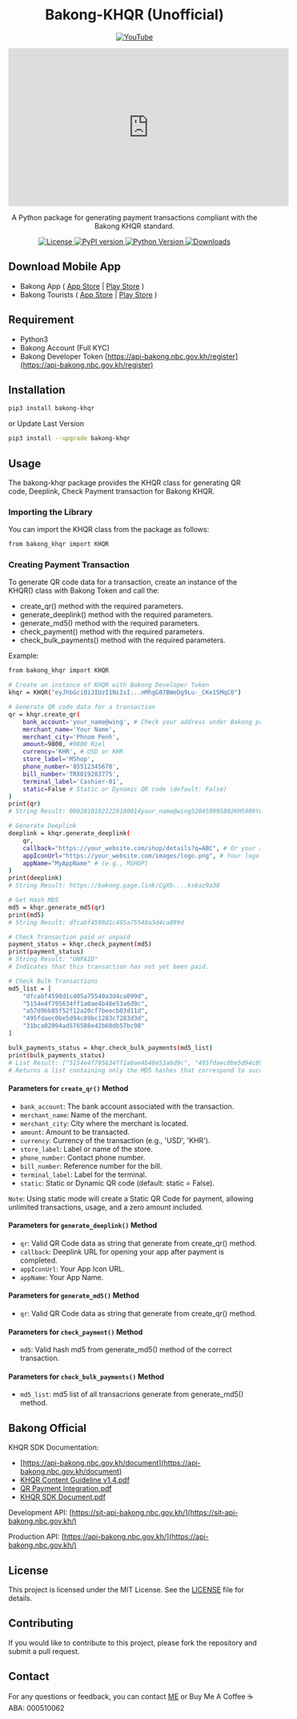 <h1 align="center"> Bakong-KHQR (Unofficial) </h1>

<p align="center">
<a href="https://www.youtube.com/watch?v=qGjQZ6V393c" target="_blank" >
        <img src="https://img.youtube.com/vi/qGjQZ6V393c/0.jpg" alt="YouTube">
    </a>
</p>

<iframe width="560" height="315" src="https://www.youtube.com/embed/qGjQZ6V393c?si=ojMU3MPkyfue9hyt" title="YouTube video player" frameborder="0" allow="accelerometer; autoplay; clipboard-write; encrypted-media; gyroscope; picture-in-picture; web-share" referrerpolicy="strict-origin-when-cross-origin" allowfullscreen></iframe>

<p align="center">
A Python package for generating payment transactions compliant with the Bakong KHQR standard.
</p>

<p align="center">
    <a href="https://opensource.org/licenses/MIT" target="_blank" >
        <img src="https://img.shields.io/badge/license-MIT-blue.svg" alt="License">
    </a>
    <a href="https://pypi.org/project/bakong-khqr/" target="_blank" >
        <img src="https://img.shields.io/pypi/v/bakong-khqr?color=%2334D058&label=pypi%20package" alt="PyPI version">
    </a>
    <a href="https://pypi.org/project/bakong-khqr/" target="_blank" >
        <img src="https://img.shields.io/pypi/pyversions/bakong-khqr.svg" alt="Python Version">
    </a>
    <a href="https://pepy.tech/projects/bakong-khqr" target="_blank" >
        <img src="https://static.pepy.tech/badge/bakong-khqr" alt="Downloads">
</a>
</p>

## Download Mobile App

- Bakong App ( [App Store](https://apps.apple.com/kh/app/bakong/id1440829141) | [Play Store](https://play.google.com/store/apps/details?id=jp.co.soramitsu.bakong) )
- Bakong Tourists ( [App Store](https://apps.apple.com/kh/app/bakong-tourists/id6471774666) | [Play Store](https://play.google.com/store/apps/details?id=kh.gov.nbc.bakong.tourist) )

## Requirement

- Python3
- Bakong Account (Full KYC)
- Bakong Developer Token [https://api-bakong.nbc.gov.kh/register](https://api-bakong.nbc.gov.kh/register)

## Installation

```bash
pip3 install bakong-khqr
```

or Update Last Version

```bash
pip3 install --upgrade bakong-khqr
```

## Usage

The bakong-khqr package provides the KHQR class for generating QR code, Deeplink, Check Payment transaction for Bakong KHQR.

### Importing the Library

You can import the KHQR class from the package as follows:

```bash
from bakong_khqr import KHQR
```

### Creating Payment Transaction

To generate QR code data for a transaction, create an instance of the KHQR() class with Bakong Token and call the:

- create_qr() method with the required parameters.
- generate_deeplink() method with the required parameters.
- generate_md5() method with the required parameters.
- check_payment() method with the required parameters.
- check_bulk_payments() method with the required parameters.

Example:

```bash
from bakong_khqr import KHQR

# Create an instance of KHQR with Bakong Developer Token
khqr = KHQR("eyJhbGciOiJIUzI1NiIsI...nMhgG87BWeDg9Lu-_CKe1SMqC0")

# Generate QR code data for a transaction
qr = khqr.create_qr(
    bank_account='your_name@wing', # Check your address under Bakong profile (Mobile App)
    merchant_name='Your Name',
    merchant_city='Phnom Penh',
    amount=9800, #9800 Riel
    currency='KHR', # USD or KHR
    store_label='MShop',
    phone_number='85512345678',
    bill_number='TRX019283775',
    terminal_label='Cashier-01',
    static=False # Static or Dynamic QR code (default: False)
)
print(qr)
# String Result: 00020101021229180014your_name@wing520459995802KH5909Your Name6010Phnom Penh991700131724927295157541100000009800530311662610112TRX0192837750211855123456780305MShop0717Buy 1A_Level_Book63041087

# Generate Deeplink
deeplink = khqr.generate_deeplink(
    qr,
    callback="https://your_website.com/shop/details?q=ABC", # Or your app's custom scheme (e.g., mshop://purchase/39482)
    appIconUrl="https://your_website.com/images/logo.png", # Your logo image .png or .svg
    appName="MyAppName" # (e.g., MSHOP)
)
print(deeplink)
# String Result: https://bakong.page.link/CgXb....ks6az9a38

# Get Hash MD5
md5 = khqr.generate_md5(qr)
print(md5)
# String Result: dfcabf4598d1c405a75540a3d4ca099d

# Check Transaction paid or unpaid
payment_status = khqr.check_payment(md5)
print(payment_status)
# String Result: "UNPAID"
# Indicates that this transaction has not yet been paid.

# Check Bulk Transactions
md5_list = [
    "dfcabf4598d1c405a75540a3d4ca099d", 
    "5154e4f795634ff1a0ae4b48e53a6d9c",
    "a57d9bb85f52f12a20cf7beecb03d11d",
    "495fdaec0be5d94c89bc1283c7283d3d",
    "31bca02094ad576588e42b60db57bc98"
]

bulk_payments_status = khqr.check_bulk_payments(md5_list)
print(bulk_payments_status)
# List Result: ["5154e4f795634ff1a0ae4b48e53a6d9c", "495fdaec0be5d94c89bc1283c7283d3d"]
# Returns a list containing only the MD5 hashes that correspond to successful (paid) transactions.

```

#### Parameters for `create_qr()` Method

- `bank_account`: The bank account associated with the transaction.
- `merchant_name`: Name of the merchant.
- `merchant_city`: City where the merchant is located.
- `amount`: Amount to be transacted.
- `currency`: Currency of the transaction (e.g., 'USD', 'KHR').
- `store_label`: Label or name of the store.
- `phone_number`: Contact phone number.
- `bill_number`: Reference number for the bill.
- `terminal_label`: Label for the terminal.
- `static`: Static or Dynamic QR code (default: static = False).

`Note`: Using static mode will create a Static QR Code for payment, allowing unlimited transactions, usage, and a zero amount included.

#### Parameters for `generate_deeplink()` Method

- `qr`: Valid QR Code data as string that generate from create_qr() method.
- `callback`: Deeplink URL for opening your app after payment is completed.
- `appIconUrl`: Your App Icon URL.
- `appName`: Your App Name.

#### Parameters for `generate_md5()` Method

- `qr`: Valid QR Code data as string that generate from create_qr() method.

#### Parameters for `check_payment()` Method

- `md5`: Valid hash md5 from generate_md5() method of the correct transaction.

#### Parameters for `check_bulk_payments()` Method

- `md5_list`: md5 list of all transacrions generate from generate_md5() method.

## Bakong Official

KHQR SDK Documentation:

- [https://api-bakong.nbc.gov.kh/document](https://api-bakong.nbc.gov.kh/document)
- [KHQR Content Guideline v1.4.pdf](https://bakong.nbc.gov.kh/download/KHQR/integration/KHQR%20Content%20Guideline%20v.1.3.pdf)
- [QR Payment Integration.pdf](https://bakong.nbc.gov.kh/download/KHQR/integration/QR%20Payment%20Integration.pdf)
- [KHQR SDK Document.pdf](https://bakong.nbc.gov.kh/download/KHQR/integration/KHQR%20SDK%20Document.pdf)

Development API: [https://sit-api-bakong.nbc.gov.kh/](https://sit-api-bakong.nbc.gov.kh/)

Production API: [https://api-bakong.nbc.gov.kh/](https://api-bakong.nbc.gov.kh/)

## License

This project is licensed under the MIT License. See the [LICENSE](https://github.com/bsthen/bakong-khqr/blob/main/LICENSE) file for details.

## Contributing

If you would like to contribute to this project, please fork the repository and submit a pull request.

## Contact

For any questions or feedback, you can contact [ME](mailto:bansokthen@gmail.com) or Buy Me A Coffee ☕️ ABA: 000510062
